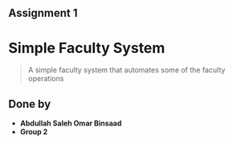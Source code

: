 ## Assignment 1
# Simple Faculty System

> A simple faculty system that automates some of the faculty operations

## Done by

* **Abdullah Saleh Omar Binsaad**
* __Group 2__